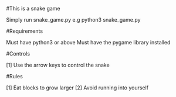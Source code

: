 #This is a snake game

Simply run snake_game.py e.g python3 snake_game.py

#Requirements

Must have python3 or above
Must have the pygame library installed

#Controls

[1] Use the arrow keys to control the snake

#Rules

[1] Eat blocks to grow larger
[2] Avoid running into yourself
